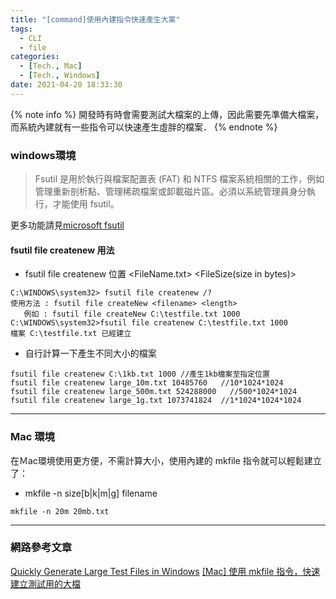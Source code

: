 ```yaml
---
title: "[command]使用內建指令快速產生大黨"
tags:
  - CLI
  - file
categories:
  - [Tech., Mac]
  - [Tech., Windows]
date: 2021-04-20 18:33:30
---
```



{% note info %} 開發時有時會需要測試大檔案的上傳，因此需要先準備大檔案，而系統內建就有一些指令可以快速產生虛胖的檔案． {% endnote %}


<!--more-->

### windows環境

>Fsutil 是用於執行與檔案配置表 (FAT) 和 NTFS 檔案系統相關的工作，例如管理重新剖析點、管理稀疏檔案或卸載磁片區。必須以系統管理員身分執行，才能使用 fsutil。

更多功能請見[microsoft fsutil](https://docs.microsoft.com/zh-tw/windows-server/administration/windows-commands/fsutil)

#### fsutil file createnew 用法
- fsutil file createnew 位置 <FileName.txt> <FileSize(size in bytes)>
```
C:\WINDOWS\system32> fsutil file createnew /?
使用方法 : fsutil file createNew <filename> <length>
   例如 : fsutil file createNew C:\testfile.txt 1000
C:\WINDOWS\system32>fsutil file createnew C:\testfile.txt 1000
檔案 C:\testfile.txt 已經建立
```
- 自行計算一下產生不同大小的檔案
```
fsutil file createnew C:\1kb.txt 1000 //產生1kb檔案至指定位置
fsutil file createnew large_10m.txt 10485760   //10*1024*1024
fsutil file createnew large_500m.txt 524288000   //500*1024*1024
fsutil file createnew large_1g.txt 1073741824  //1*1024*1024*1024
```

---

### Mac 環境
在Ｍac環境使用更方便，不需計算大小，使用內建的 mkfile 指令就可以輕鬆建立了：
- mkfile -n size[b|k|m|g] filename
```
mkfile -n 20m 20mb.txt
```

---

### 網路參考文章

[Quickly Generate Large Test Files in Windows](https://tweaks.com/windows/62755/quickly-generate-large-test-files-in-windows/)
[[Mac] 使用 mkfile 指令，快速建立測試用的大檔](https://ephrain.net/mac-%E4%BD%BF%E7%94%A8-mkfile-%E6%8C%87%E4%BB%A4%EF%BC%8C%E5%BF%AB%E9%80%9F%E5%BB%BA%E7%AB%8B%E6%B8%AC%E8%A9%A6%E7%94%A8%E7%9A%84%E5%A4%A7%E6%AA%94/)
